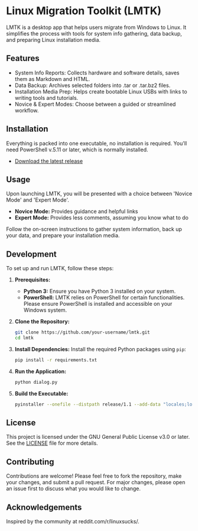# Linux Migration Toolkit (LMTK)

LMTK is a desktop app that helps users migrate from Windows to Linux. It simplifies the process with tools for system info gathering, data backup, and preparing Linux installation media.

## Features

- System Info Reports: Collects hardware and software details, saves them as Markdown and HTML.
- Data Backup: Archives selected folders into .tar or .tar.bz2 files.
- Installation Media Prep: Helps create bootable Linux USBs with links to writing tools and tutorials.
- Novice & Expert Modes: Choose between a guided or streamlined workflow.

## Installation

Everything is packed into one executable, no installation is required. You'll need PowerShell v.5.11 or later, which is normally installed.

- [Download the latest release](https://github.com/ikostas/lmtk/releases/latest)

## Usage

Upon launching LMTK, you will be presented with a choice between 'Novice Mode' and 'Expert Mode'.

-   **Novice Mode:** Provides guidance and helpful links
-   **Expert Mode:** Provides less comments, assuming you know what to do

Follow the on-screen instructions to gather system information, back up your data, and prepare your installation media.

## Development

To set up and run LMTK, follow these steps:

1.  **Prerequisites:**
    *   **Python 3:** Ensure you have Python 3 installed on your system.
    *   **PowerShell:** LMTK relies on PowerShell for certain functionalities. Please ensure PowerShell is installed and accessible on your Windows system.

2.  **Clone the Repository:**
    ```bash
    git clone https://github.com/your-username/lmtk.git
    cd lmtk
    ```

3.  **Install Dependencies:**
    Install the required Python packages using `pip`:
    ```bash
    pip install -r requirements.txt
    ```

4.  **Run the Application:**
    ```bash
    python dialog.py
    ```

5.  **Build the Executable:**
    ```bash
    pyinstaller --onefile --distpath release/1.1 --add-data "locales;locales" --name=LMTK dialog.py
    ```

## License

This project is licensed under the GNU General Public License v3.0 or later. See the [LICENSE](LICENSE) file for more details.

## Contributing

Contributions are welcome! Please feel free to fork the repository, make your changes, and submit a pull request. For major changes, please open an issue first to discuss what you would like to change.

## Acknowledgements

Inspired by the community at reddit.com/r/linuxsucks/.
